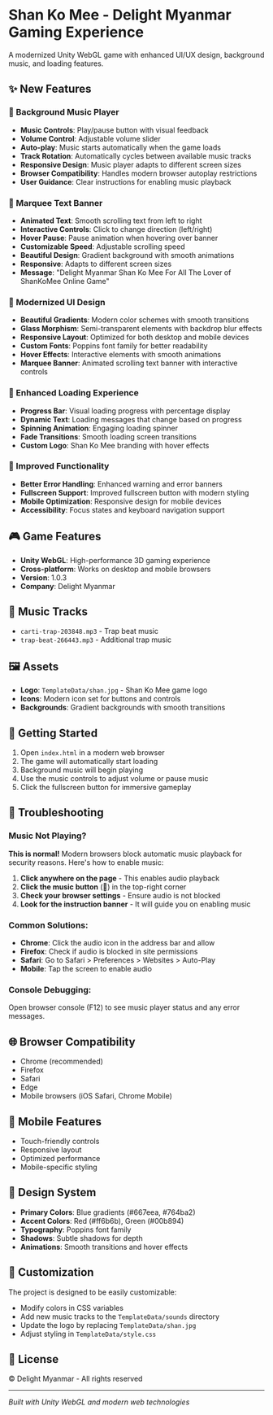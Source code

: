 # Shan Ko Mee - Delight Myanmar Gaming Experience

A modernized Unity WebGL game with enhanced UI/UX design, background music, and loading features.

## ✨ New Features

### 🎵 Background Music Player
- **Music Controls**: Play/pause button with visual feedback
- **Volume Control**: Adjustable volume slider
- **Auto-play**: Music starts automatically when the game loads
- **Track Rotation**: Automatically cycles between available music tracks
- **Responsive Design**: Music player adapts to different screen sizes
- **Browser Compatibility**: Handles modern browser autoplay restrictions
- **User Guidance**: Clear instructions for enabling music playback

### 📢 Marquee Text Banner
- **Animated Text**: Smooth scrolling text from left to right
- **Interactive Controls**: Click to change direction (left/right)
- **Hover Pause**: Pause animation when hovering over banner
- **Customizable Speed**: Adjustable scrolling speed
- **Beautiful Design**: Gradient background with smooth animations
- **Responsive**: Adapts to different screen sizes
- **Message**: "Delight Myanmar Shan Ko Mee For All The Lover of ShanKoMee Online Game"

### 🎨 Modernized UI Design
- **Beautiful Gradients**: Modern color schemes with smooth transitions
- **Glass Morphism**: Semi-transparent elements with backdrop blur effects
- **Responsive Layout**: Optimized for both desktop and mobile devices
- **Custom Fonts**: Poppins font family for better readability
- **Hover Effects**: Interactive elements with smooth animations
- **Marquee Banner**: Animated scrolling text banner with interactive controls

### 📱 Enhanced Loading Experience
- **Progress Bar**: Visual loading progress with percentage display
- **Dynamic Text**: Loading messages that change based on progress
- **Spinning Animation**: Engaging loading spinner
- **Fade Transitions**: Smooth loading screen transitions
- **Custom Logo**: Shan Ko Mee branding with hover effects

### 🚀 Improved Functionality
- **Better Error Handling**: Enhanced warning and error banners
- **Fullscreen Support**: Improved fullscreen button with modern styling
- **Mobile Optimization**: Responsive design for mobile devices
- **Accessibility**: Focus states and keyboard navigation support

## 🎮 Game Features
- **Unity WebGL**: High-performance 3D gaming experience
- **Cross-platform**: Works on desktop and mobile browsers
- **Version**: 1.0.3
- **Company**: Delight Myanmar

## 🎵 Music Tracks
- `carti-trap-203848.mp3` - Trap beat music
- `trap-beat-266443.mp3` - Additional trap music

## 🖼️ Assets
- **Logo**: `TemplateData/shan.jpg` - Shan Ko Mee game logo
- **Icons**: Modern icon set for buttons and controls
- **Backgrounds**: Gradient backgrounds with smooth transitions

## 🚀 Getting Started
1. Open `index.html` in a modern web browser
2. The game will automatically start loading
3. Background music will begin playing
4. Use the music controls to adjust volume or pause music
5. Click the fullscreen button for immersive gameplay

## 🔧 Troubleshooting

### Music Not Playing?
**This is normal!** Modern browsers block automatic music playback for security reasons. Here's how to enable music:

1. **Click anywhere on the page** - This enables audio playback
2. **Click the music button** (🎵) in the top-right corner
3. **Check your browser settings** - Ensure audio is not blocked
4. **Look for the instruction banner** - It will guide you on enabling music

### Common Solutions:
- **Chrome**: Click the audio icon in the address bar and allow
- **Firefox**: Check if audio is blocked in site permissions
- **Safari**: Go to Safari > Preferences > Websites > Auto-Play
- **Mobile**: Tap the screen to enable audio

### Console Debugging:
Open browser console (F12) to see music player status and any error messages.

## 🌐 Browser Compatibility
- Chrome (recommended)
- Firefox
- Safari
- Edge
- Mobile browsers (iOS Safari, Chrome Mobile)

## 📱 Mobile Features
- Touch-friendly controls
- Responsive layout
- Optimized performance
- Mobile-specific styling

## 🎨 Design System
- **Primary Colors**: Blue gradients (#667eea, #764ba2)
- **Accent Colors**: Red (#ff6b6b), Green (#00b894)
- **Typography**: Poppins font family
- **Shadows**: Subtle shadows for depth
- **Animations**: Smooth transitions and hover effects

## 🔧 Customization
The project is designed to be easily customizable:
- Modify colors in CSS variables
- Add new music tracks to the `TemplateData/sounds` directory
- Update the logo by replacing `TemplateData/shan.jpg`
- Adjust styling in `TemplateData/style.css`

## 📄 License
© Delight Myanmar - All rights reserved

---

*Built with Unity WebGL and modern web technologies*
